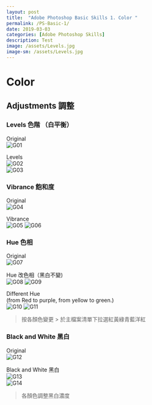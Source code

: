 ```yaml
---
layout: post
title:  "Adobe Photoshop Basic Skills 1. Color "
permalink: /PS-Basic-1/
date: 2019-03-03
categories: [Adobe Photoshop Skills]
description: Test
image: /assets/Levels.jpg
image-sm: /assets/Levels.jpg
---
```

# Color

## Adjustments 調整
### Levels 色階 （白平衡）  
Original  
![G01](/assets/Levels.jpg)  

Levels  
![G02](/assets/Levels01.jpg)  
![G03](/assets/Levels02.jpg)  


### Vibrance 飽和度  
Original  
![G04](/assets/Vibrance.jpg)  

Vibrance  
![G05](/assets/Vibrance01.jpg)
![G06](/assets/Vibrance02.jpg)  


### Hue 色相  
Original  
![G07](/assets/Hue.jpg)    

Hue 改色相（黑白不變)  
![G08](/assets/Hue1.jpg)
![G09](/assets/Hue3.jpg)   

Different Hue  
(from Red to purple, from yellow to green.)   
![G10](/assets/Hue2.jpg)
![G11](/assets/Hue4.jpg)  
> 按各顏色變更 > 於主檔案清單下拉選紅黃綠青藍洋紅


### Black and White 黑白
Original  
![G12](/assets/Bw.jpg)  

Black and White 黑白  
![G13](/assets/Bw01.jpg)  
![G14](/assets/Bw02.jpg)  
> 各顏色調整黑白濃度  
